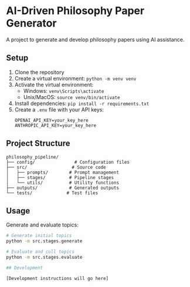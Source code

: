 # AI-Driven Philosophy Paper Generator

A project to generate and develop philosophy papers using AI assistance.

## Setup

1. Clone the repository
2. Create a virtual environment: `python -m venv venv`
3. Activate the virtual environment:
   - Windows: `venv\Scripts\activate`
   - Unix/MacOS: `source venv/bin/activate`
4. Install dependencies: `pip install -r requirements.txt`
5. Create a `.env` file with your API keys:
   ```
   OPENAI_API_KEY=your_key_here
   ANTHROPIC_API_KEY=your_key_here
   ```

## Project Structure

```
philosophy_pipeline/
├── config/               # Configuration files
├── src/                 # Source code
│   ├── prompts/        # Prompt management
│   ├── stages/         # Pipeline stages
│   └── utils/          # Utility functions
├── outputs/            # Generated outputs
└── tests/             # Test files
```

## Usage

Generate and evaluate topics:
```bash
# Generate initial topics
python -m src.stages.generate

# Evaluate and cull topics
python -m src.stages.evaluate

## Development

[Development instructions will go here]